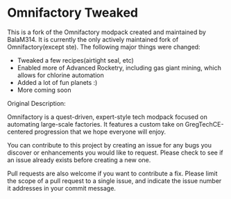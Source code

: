 # Omnifactory Tweaked

This is a fork of the Omnifactory modpack created and maintained by BalaM314. It is currently the only actively maintained fork of Omnifactory(except ste).
The following major things were changed:
* Tweaked a few recipes(airtight seal, etc)
* Enabled more of Advanced Rocketry, including gas giant mining, which allows for chlorine automation
* Added a lot of fun planets :)
* More coming soon





Original Description:

Omnifactory is a quest-driven, expert-style tech modpack focused on automating large-scale factories. It features a custom take on GregTechCE-centered progression that we hope everyone will enjoy.

You can contribute to this project by creating an issue for any bugs you discover or enhancements you would like to request. Please check to see if an issue already exists before creating a new one. 

Pull requests are also welcome if you want to contribute a fix. Please limit the scope of a pull request to a single issue, and indicate the issue number it addresses in your commit message.